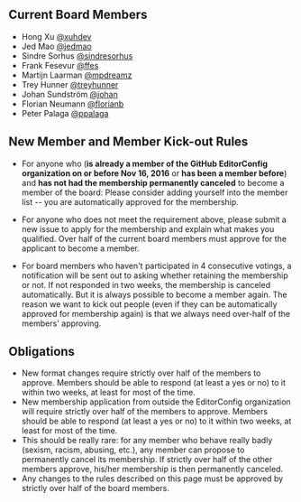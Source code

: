 ## Current Board Members

- Hong Xu [@xuhdev](https://github.com/xuhdev)
- Jed Mao [@jedmao](https://github.com/jedmao)
- Sindre Sorhus [@sindresorhus](https://github.com/sindresorhus)
- Frank Fesevur [@ffes](https://github.com/ffes)
- Martijn Laarman [@mpdreamz](https://github.com/mpdreamz)
- Trey Hunner [@treyhunner](https://github.com/treyhunner)
- Johan Sundström [@johan](https://github.com/johan)
- Florian Neumann [@florianb](https://github.com/florianb)
- Peter Palaga [@ppalaga](https://github.com/ppalaga)

## New Member and Member Kick-out Rules

- For anyone who (**is already a member of the GitHub EditorConfig organization on or before Nov 16, 2016** or **has been a member before**) and **has not had the membership permanently canceled** to become a member of the board: Please consider adding yourself into the member list -- you are automatically approved for the membership.

- For anyone who does not meet the requirement above, please submit a new issue to apply for the membership and explain what makes you qualified. Over half of the current board members must approve for the applicant to become a member.

- For board members who haven't participated in 4 consecutive votings, a notification will be sent out to asking whether retaining the membership or not. If not responded in two weeks, the membership is canceled automatically. But it is always possible to become a member again. The reason we want to kick out people (even if they can be automatically approved for membership again) is that we always need over-half of the members' approving.

## Obligations 

- New format changes require strictly over half of the members to approve. Members should be able to respond (at least a yes or no) to it within two weeks, at least for most of the time.
- New membership application from outside the EditorConfig organization will require strictly over half of the members to approve. Members should be able to respond (at least a yes or no) to it within two weeks, at least for most of the time.
- This should be really rare: for any member who behave really badly (sexism, racism, abusing, etc.), any member can propose to permanently cancel its membership. If strictly over half of the other members approve, his/her membership is then permanently canceled.
- Any changes to the rules described on this page must be approved by strictly over half of the board members.
